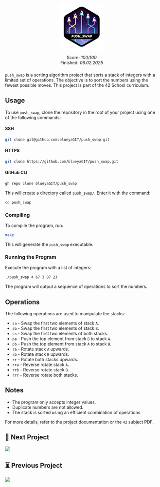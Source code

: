 <p align="center">
  <img src="https://github.com/blueyaGIT/blueyaGIT/blob/master/42_badges/push_swapn.png?raw=true" alt="push_swap"/>
</p>

<p align="center">
  Score: <i>100/100</i><br>
  Finished: <i>06.02.2025</i><br>
</p>

###

`push_swap` is a sorting algorithm project that sorts a stack of integers with a limited set of operations. The objective is to sort the numbers using the fewest possible moves. This project is part of the 42 School curriculum.

## Usage

To use `push_swap`, clone the repository in the root of your project using one of the following commands:

#### SSH
```bash
git clone git@github.com:blueyaGIT/push_swap.git
```
#### HTTPS
```bash
git clone https://github.com/blueyaGIT/push_swap.git
```
#### GitHub CLI
```bash
gh repo clone blueyaGIT/push_swap
```
This will create a directory called `push_swap/`. Enter it with the command:

```bash
cd push_swap
```

### Compiling

To compile the program, run:

```bash
make
```

This will generate the `push_swap` executable.

### Running the Program

Execute the program with a list of integers:

```bash
./push_swap 4 67 3 87 23
```

The program will output a sequence of operations to sort the numbers.

## Operations

The following operations are used to manipulate the stacks:

- `sa` - Swap the first two elements of stack `A`.
- `sb` - Swap the first two elements of stack `B`.
- `ss` - Swap the first two elements of both stacks.
- `pa` - Push the top element from stack `B` to stack `A`.
- `pb` - Push the top element from stack `A` to stack `B`.
- `ra` - Rotate stack `A` upwards.
- `rb` - Rotate stack `B` upwards.
- `rr` - Rotate both stacks upwards.
- `rra` - Reverse rotate stack `A`.
- `rrb` - Reverse rotate stack `B`.
- `rrr` - Reverse rotate both stacks.

## Notes

- The program only accepts integer values.
- Duplicate numbers are not allowed.
- The stack is sorted using an efficient combination of operations.

For more details, refer to the project documentation or the `42` subject PDF.

## 🚀 Next Project

<a href="https://github.com/blueyaGIT/minishell"><img src="https://readme-typing-svg.demolab.com?font=Fira+Code&pause=1000&color=BF94E4&width=435&lines=MiniShell"></a>

## ⏳ Previous Project

<a href="https://github.com/blueyaGIT/so_long"><img src="https://readme-typing-svg.demolab.com?font=Fira+Code&pause=1000&color=BF94E4&width=435&lines=so_long"></a>
